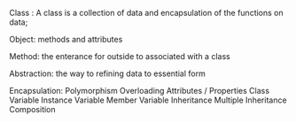 Class :
  A class is a collection of data and encapsulation of the functions on data;
  
Object:
   methods and attributes
   
Method:
  the enterance for outside to  associated with a class
  
Abstraction: 
the way to refining data to essential form

Encapsulation:
Polymorphism
Overloading
Attributes / Properties
Class Variable
Instance Variable
Member Variable
Inheritance
Multiple Inheritance
Composition

